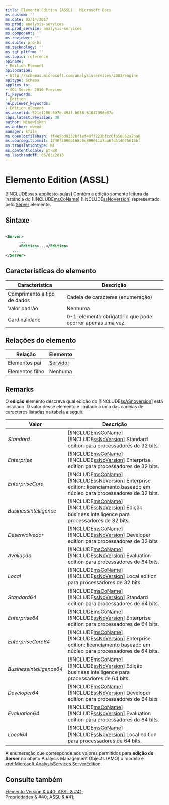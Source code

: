 ```yaml
---
title: Elemento Edition (ASSL) | Microsoft Docs
ms.custom: ''
ms.date: 03/14/2017
ms.prod: analysis-services
ms.prod_service: analysis-services
ms.component: ''
ms.reviewer: ''
ms.suite: pro-bi
ms.technology: ''
ms.tgt_pltfrm: ''
ms.topic: reference
apiname:
- Edition Element
apilocation:
- http://schemas.microsoft.com/analysisservices/2003/engine
apitype: Schema
applies_to:
- SQL Server 2016 Preview
f1_keywords:
- Edition
helpviewer_keywords:
- Edition element
ms.assetid: 521e1286-097e-494f-b036-61047096e87e
caps.latest.revision: 38
author: Minewiskan
ms.author: owend
manager: kfile
ms.openlocfilehash: ff4e5bd9332bf1ef40ff223bfcc0f650852a2ba6
ms.sourcegitcommit: 1740f3090b168c0e809611a7aa6fd514075616bf
ms.translationtype: MT
ms.contentlocale: pt-BR
ms.lasthandoff: 05/03/2018
---
```

# <a name="edition-element-assl"></a>Elemento Edition (ASSL)
[!INCLUDE[ssas-appliesto-sqlas](../../../includes/ssas-appliesto-sqlas.md)]
  Contém a edição somente leitura da instância do [!INCLUDE[msCoName](../../../includes/msconame-md.md)] [!INCLUDE[ssNoVersion](../../../includes/ssnoversion-md.md)] representado pelo [Server](../../../analysis-services/scripting/objects/server-element-assl.md) elemento.  
  
## <a name="syntax"></a>Sintaxe  
  
```xml  
  
<Server>  
      ...  
      <Edition>...</Edition>  
   ...  
</Server>  
```  
  
## <a name="element-characteristics"></a>Características do elemento  
  
|Característica|Descrição|  
|--------------------|-----------------|  
|Comprimento e tipo de dados|Cadeia de caracteres (enumeração)|  
|Valor padrão|Nenhuma|  
|Cardinalidade|0-1: elemento obrigatório que pode ocorrer apenas uma vez.|  
  
## <a name="element-relationships"></a>Relações do elemento  
  
|Relação|Elemento|  
|------------------|-------------|  
|Elementos pai|[Servidor](../../../analysis-services/scripting/objects/server-element-assl.md)|  
|Elementos filho|Nenhuma|  
  
## <a name="remarks"></a>Remarks  
 O **edição** elemento descreve qual edição do [!INCLUDE[ssASnoversion](../../../includes/ssasnoversion-md.md)] está instalado. O valor desse elemento é limitado a uma das cadeias de caracteres listadas na tabela a seguir.  
  
|Valor|Descrição|  
|-----------|-----------------|  
|*Standard*|[!INCLUDE[msCoName](../../../includes/msconame-md.md)][!INCLUDE[ssNoVersion](../../../includes/ssnoversion-md.md)] Standard edition para processadores de 32 bits.|  
|*Enterprise*|[!INCLUDE[msCoName](../../../includes/msconame-md.md)][!INCLUDE[ssNoVersion](../../../includes/ssnoversion-md.md)] Enterprise edition para processadores de 32 bits.|  
|*EnterpriseCore*|[!INCLUDE[msCoName](../../../includes/msconame-md.md)][!INCLUDE[ssNoVersion](../../../includes/ssnoversion-md.md)] Enterprise edition: licenciamento baseado em núcleo para processadores de 32 bits.|  
|*BusinessIntelligence*|[!INCLUDE[msCoName](../../../includes/msconame-md.md)][!INCLUDE[ssNoVersion](../../../includes/ssnoversion-md.md)] Edição business Intelligence para processadores de 32 bits.|  
|*Desenvolvedor*|[!INCLUDE[msCoName](../../../includes/msconame-md.md)][!INCLUDE[ssNoVersion](../../../includes/ssnoversion-md.md)] Developer edition para processadores de 32 bits|  
|*Avaliação*|[!INCLUDE[msCoName](../../../includes/msconame-md.md)][!INCLUDE[ssNoVersion](../../../includes/ssnoversion-md.md)] Evaluation edition para processadores de 64 bits.|  
|*Local*|[!INCLUDE[msCoName](../../../includes/msconame-md.md)][!INCLUDE[ssNoVersion](../../../includes/ssnoversion-md.md)] Local edition para processadores de 32 bits.|  
|*Standard64*|[!INCLUDE[msCoName](../../../includes/msconame-md.md)][!INCLUDE[ssNoVersion](../../../includes/ssnoversion-md.md)] Standard edition para processadores de 64 bits.|  
|*Enterprise64*|[!INCLUDE[msCoName](../../../includes/msconame-md.md)][!INCLUDE[ssNoVersion](../../../includes/ssnoversion-md.md)] Enterprise edition para processadores de 64 bits.|  
|*EnterpriseCore64*|[!INCLUDE[msCoName](../../../includes/msconame-md.md)][!INCLUDE[ssNoVersion](../../../includes/ssnoversion-md.md)] Enterprise edition: licenciamento baseado em núcleo para processadores de 64 bits.|  
|*BusinessIntelligence64*|[!INCLUDE[msCoName](../../../includes/msconame-md.md)][!INCLUDE[ssNoVersion](../../../includes/ssnoversion-md.md)] Edição business Intelligence para processadores de 64 bits.|  
|*Developer64*|[!INCLUDE[msCoName](../../../includes/msconame-md.md)][!INCLUDE[ssNoVersion](../../../includes/ssnoversion-md.md)] Developer edition para processadores de 64 bits|  
|*Evaluation64*|[!INCLUDE[msCoName](../../../includes/msconame-md.md)][!INCLUDE[ssNoVersion](../../../includes/ssnoversion-md.md)] Evaluation edition para processadores de 64 bits.|  
|*Local64*|[!INCLUDE[msCoName](../../../includes/msconame-md.md)][!INCLUDE[ssNoVersion](../../../includes/ssnoversion-md.md)] Local edition para processadores de 64 bits.|  
  
 A enumeração que corresponde aos valores permitidos para **edição do Server** no objeto Analysis Management Objects (AMO) o modelo é <xref:Microsoft.AnalysisServices.ServerEdition>.  
  
## <a name="see-also"></a>Consulte também  
 [Elemento Version & #40; ASSL & #41;](../../../analysis-services/scripting/properties/version-element-assl.md)   
 [Propriedades & #40; ASSL & #41;](../../../analysis-services/scripting/properties/properties-assl.md)  
  
  
